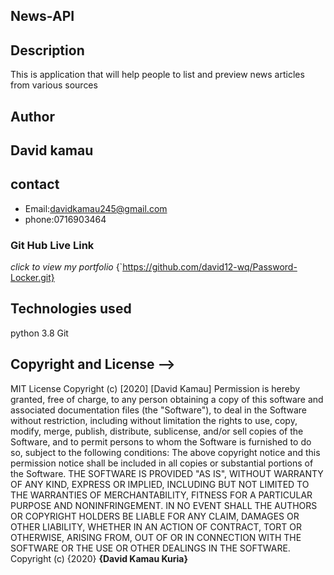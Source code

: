 ## News-API

## Description
This is application that will help people to list and preview news articles from various sources


## Author
David kamau
---

## contact
* Email:davidkamau245@gmail.com
* phone:0716903464
### Git Hub Live Link
*click to view my portfolio*
 {`https://github.com/david12-wq/Password-Locker.git}
 ## Technologies used
 python 3.8
 Git
## Copyright and License -->
MIT License
Copyright (c) [2020] [David Kamau]
Permission is hereby granted, free of charge, to any person obtaining a copy
of this software and associated documentation files (the "Software"), to deal
in the Software without restriction, including without limitation the rights
to use, copy, modify, merge, publish, distribute, sublicense, and/or sell
copies of the Software, and to permit persons to whom the Software is
furnished to do so, subject to the following conditions:
The above copyright notice and this permission notice shall be included in all
copies or substantial portions of the Software.
THE SOFTWARE IS PROVIDED "AS IS", WITHOUT WARRANTY OF ANY KIND, EXPRESS OR
IMPLIED, INCLUDING BUT NOT LIMITED TO THE WARRANTIES OF MERCHANTABILITY,
FITNESS FOR A PARTICULAR PURPOSE AND NONINFRINGEMENT. IN NO EVENT SHALL THE
AUTHORS OR COPYRIGHT HOLDERS BE LIABLE FOR ANY CLAIM, DAMAGES OR OTHER
LIABILITY, WHETHER IN AN ACTION OF CONTRACT, TORT OR OTHERWISE, ARISING FROM,
OUT OF OR IN CONNECTION WITH THE SOFTWARE OR THE USE OR OTHER DEALINGS IN THE
SOFTWARE.
Copyright (c) {2020} **{David Kamau Kuria}**
